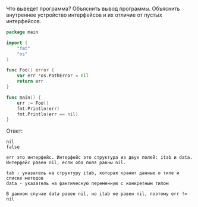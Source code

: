 Что выведет программа? Объяснить вывод программы. Объяснить внутреннее устройство интерфейсов и их отличие от пустых интерфейсов.

```go
package main

import (
	"fmt"
	"os"
)

func Foo() error {
	var err *os.PathError = nil
	return err
}

func main() {
	err := Foo()
	fmt.Println(err)
	fmt.Println(err == nil)
}
```

Ответ:
```
nil
false

err это интерфейс. Интерфейс это структура из двух полей: itab и data. Интерфейс равен nil, если оба поля равны nil.
 
tab - указатель на структуру itab, которая хранит данные о типе и списке методов
data - указатель на фактическую переменную с конкретным типом

В данном случае data равен nil, но itab не равен nil, поэтому err != nil
```